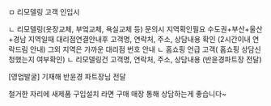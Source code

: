 ㅁ 리모델링 고객 인입시
 
ㄴ 리모델링(옷장교체, 부엌교체, 욕실교체 등) 문의시 지역확인필요
 수도권+부산+울산+경남 지역일때 대리점연결안내후 고객명, 연락처, 주소, 상담내용 확인  (2시간이내 연락드림 안내)
 그외 지역은 가까운 대리점 번호 안내
ㄴ 홈쇼핑 언급 고객( 홈쇼핑 상담신청했는지 여부확인)
ㄴ 리모델링건  고객명, 연락처, 주소, 상담내용 (반윤경파트장 전달)

[영업발굴] 기재해 반윤경 파트장님 전달

철거한 자리에 새제품 구입설치 라면 구매 매장 통해 상담하는게 좋습니다~